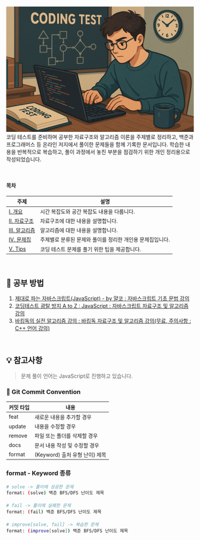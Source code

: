 ![repository thumbnail](/assets/images/coding_test.png)  
코딩 테스트를 준비하며 공부한 자료구조와 알고리즘 이론을 주제별로 정리하고, 백준과 프로그래머스 등 온라인 저지에서 풀이한 문제들을 함께 기록한 문서입니다. 학습한 내용을 반복적으로 복습하고, 풀이 과정에서 놓친 부분을 점검하기 위한 개인 정리용으로 작성되었습니다.

<br />

#### 목차

| 주제                                        | 설명                                                      |
| ------------------------------------------- | --------------------------------------------------------- |
| [I. 개요](/1-overview/README.md)            | 시간 복잡도와 공간 복잡도 내용을 다룹니다.                |
| [II. 자료구조](/2-data-structure/README.md) | 자료구조에 대한 내용을 설명합니다.                        |
| [III. 알고리즘](/3-algorithm/README.md)     | 알고리즘에 대한 내용을 설명합니다.                        |
| [IV. 문제집](/4-workbook/README.md)         | 주제별로 분류된 문제와 풀이를 정리한 개인용 문제집입니다. |
| [V. Tips](/5-tips/README.md)                | 코딩 테스트 문제를 풀기 위한 팁을 제공합니다.             |

<br />

## 🧠 공부 방법

1. [제대로 파는 자바스크립트(JavaScript) - by 얄코 : 자바스크립트 기초 문법 강의](https://www.inflearn.com/course/%EC%A0%9C%EB%8C%80%EB%A1%9C-%ED%8C%8C%EB%8A%94-%EC%9E%90%EB%B0%94%EC%8A%A4%ED%81%AC%EB%A6%BD%ED%8A%B8/dashboard)
1. [코딩테스트 광탈 방지 A to Z : JavaScript : 자바스크립트 자료구조 및 알고리즘 강의](https://school.programmers.co.kr/learn/courses/13213/13213-%EC%BD%94%EB%94%A9%ED%85%8C%EC%8A%A4%ED%8A%B8-%EA%B4%91%ED%83%88-%EB%B0%A9%EC%A7%80-a-to-z-javascript)
1. [바킹독의 실전 알고리즘 강의 : 바킹독 자료구조 및 알고리즘 강의(무료, 주의사항 : C++ 언어 강의)](https://www.youtube.com/playlist?list=PLtqbFd2VIQv4O6D6l9HcD732hdrnYb6CY)

<br />

## 💡 참고사항

> 문제 풀이 언어는 JavaScript로 진행하고 있습니다. <br />

### 📝 Git Commit Convention

<table>
  <thead>
    <tr>
      <th>커밋 타입</th>
      <th>내용</th>
    </tr>
  </thead>

  <tbody>
    <tr>
      <td>feat</td>
      <td>새로운 내용을 추가할 경우</td>
    </tr>
    <tr>
      <td>update</td>
      <td>내용을 수정할 경우</td>
    </tr>
    <tr>
      <td>remove</td>
      <td>파일 또는 폴더를 삭제할 경우</td>
    </tr>
    <tr>
      <td>docs</td>
      <td>문서 내용 작성 및 수정할 경우</td>
    </tr>
    <tr>
      <td>format</td>
      <td>(Keyword) 출처 유형 난이} 제목</td>
    </tr>
  </tbody>
</table>

### format - Keyword 종류

```bash
# solve -> 풀이에 성공한 문제
format: (solve) 백준 BFS/DFS 난이도 제목

# fail -> 풀이에 실패한 문제
format: (fail) 백준 BFS/DFS 난이도 제목

# improve[solve, fail] -> 복습한 문제
format: (improve[solve]) 백준 BFS/DFS 난이도 제목
```
